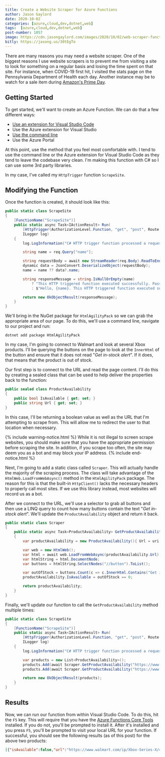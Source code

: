 ```yaml
---
title: Create a Website Scraper for Azure Functions
author: Jason Gaylord
date: 2020-10-02
categories: [azure,cloud,dev,dotnet,web]
tags:  [azure,cloud,dev,dotnet,web]
post-number: 1057
image: https://cdn.jasongaylord.com/images/2020/10/02/web-scraper-function.jpg
bitly: https://jasong.us/30tEgTo
---
```


There are many reasons you may need a website scraper. One of the biggest reasons I use website scrapers is to prevent me from visiting a site to look for something on a regular basis and losing the time spent on that site. For instance, when COVID-19 first hit, I visited the stats page on the Pennsylvania Department of Health each day. Another instance may be to watch for a sale item during [Amazon's Prime Day](https://jasong.us/30cpwb5). 

## Getting Started
To get started, we'll want to create an Azure Function. We can do that a few different ways:

- [Use an extension for Visual Studio Code](https://jasong.us/2V6B7WH)
- Use the Azure extension for Visual Studio
- [Use the command line](https://jasong.us/3eCA0Fv)
- Use the Azure Portal

At this point, use the method that you feel most comfortable with. I tend to use the command line or the Azure extension for Visual Studio Code as they tend to leave the codebase very clean. I'm making this function with C# so I can use some 3rd party libraries.

In my case, I've called my `HttpTrigger` function `ScrapeSite`.

## Modifying the Function
Once the function is created, it should look like this:

```csharp
public static class ScrapeSite
{
    [FunctionName("ScrapeSite")]
    public static async Task<IActionResult> Run(
        [HttpTrigger(AuthorizationLevel.Function, "get", "post", Route = null)] HttpRequest req,
        ILogger log)
    {
        log.LogInformation("C# HTTP trigger function processed a request.");

        string name = req.Query["name"];

        string requestBody = await new StreamReader(req.Body).ReadToEndAsync();
        dynamic data = JsonConvert.DeserializeObject(requestBody);
        name = name ?? data?.name;

        string responseMessage = string.IsNullOrEmpty(name)
            ? "This HTTP triggered function executed successfully. Pass a name in the query string or in the request body for a personalized response."
            : $"Hello, {name}. This HTTP triggered function executed successfully.";

        return new OkObjectResult(responseMessage);
    }
}
```

We'll bring in the NuGet package for `HtmlAgilityPack` so we can grab the appropriate area of our page. To do this, we'll use a command line, navigate to our project and run:

```shell
dotnet add package HtmlAgilityPack
```

In my case, I'm going to connect to Walmart and look at several Xbox products. I'll be querying the buttons on the page to look at the `InnerHtml` of the button and ensure that it does not read "_Get in-stock alert_". If it does, that means that the product is out of stock.

Our first step is to connect to the URL and read the page content. I'll do this by creating a sealed class that can be used to help deliver the properties back to the function:

```csharp
public sealed class ProductAvailability
{
    public bool IsAvailable { get; set; }
    public string Url { get; set; }
}
```

In this case, I'll be returning a boolean value as well as the URL that I'm attempting to scrape from. This will allow me to redirect the user to that location when necessary.

{% include warning-notice.html %}
While it is not illegal to screen scrape websites, you should make sure that you have the appropriate permission before scraping the site. In addition, if you scrape too often, the site may deem you as a bot and may block your IP address.
{% include end-notice.html %}

Next, I'm going to add a static class called `Scraper`. This will actually handle the majority of the scraping process. The class will take advantage of the `HtmlWeb.LoadFromWebAsync()` method in the `HtmlAgilityPack` package. The reason for this is that the built-in `HttpClient()` lacks the necessary headers to properly call most sites. If we use this library instead, most websites will record us as a bot.

After we connect to the URL, we'll use a selector to grab all buttons and then use a LINQ query to count how many buttons contain the text "_Get in-stock alert_". We'll update the `ProductAvailability` object and return it back.

```csharp
public static class Scraper
{
    public static async Task<ProductAvailability> GetProductAvailability(string uri)
    {
        var productAvailability = new ProductAvailability(){ Url = uri };

        var web = new HtmlWeb();
        var html = await web.LoadFromWebAsync(productAvailability.Url);
        var htmlString = html.DocumentNode;
        var buttons = htmlString.SelectNodes("//button").ToList();

        var outOfStock = buttons.Count(c => c.InnerHtml.Contains("Get in-stock alert"));
        productAvailability.IsAvailable = outOfStock == 0;

        return productAvailability;
    }
}
```

Finally, we'll update our function to call the `GetProductAvailability` method multiple times:

```csharp
public static class ScrapeSite
{
    [FunctionName("ScrapeSite")]
    public static async Task<IActionResult> Run(
        [HttpTrigger(AuthorizationLevel.Function, "get", "post", Route = null)] HttpRequest req,
        ILogger log)
    {
        log.LogInformation("C# HTTP trigger function processed a request.");

        var products = new List<ProductAvailability>();
        products.Add(await Scraper.GetProductAvailability("https://www.walmart.com/ip/Xbox-Series-X/443574645"));
        products.Add(await Scraper.GetProductAvailability("https://www.walmart.com/ip/Microsoft-Xbox-One-S-1TB-All-Digital-Edition-Console-Disc-free-Gaming-White-NJP-00024/560014078"));

        return new OkObjectResult(products);
    }
}
```

## Results
Now, we can run our function from within Visual Studio Code. To do this, hit the `F5` key. This will require that you have the [Azure Functions Core Tools](https://jasong.us/30HGuPd) installed. If you do not, you'll be prompted to install it. After it's installed and you press `F5`, you'll be prompted to visit your local URL for your function. If successful, you should see the following results (as of this post) for the above two products:

```json
[{"isAvailable":false,"url":"https://www.walmart.com/ip/Xbox-Series-X/443574645"},{"isAvailable":true,"url":"https://www.walmart.com/ip/Microsoft-Xbox-One-S-1TB-All-Digital-Edition-Console-Disc-free-Gaming-White-NJP-00024/560014078"}]
```